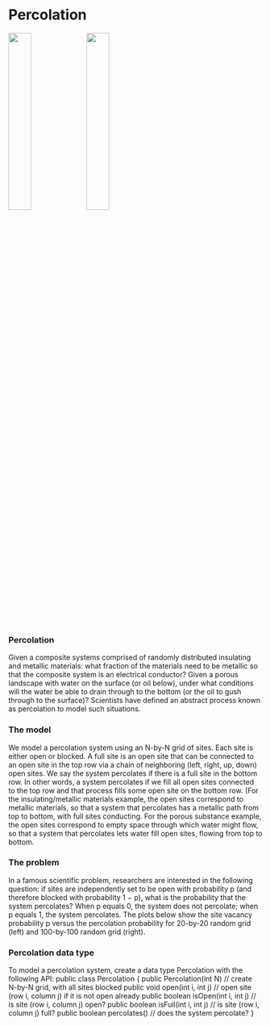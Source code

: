 # Percolation
<img src="https://user-images.githubusercontent.com/45029937/80141856-7405b400-85bf-11ea-8581-57245c22b412.png" width="30%"></img> <img src="https://user-images.githubusercontent.com/45029937/80142334-381f1e80-85c0-11ea-9fb8-cb1f4f66f57e.png" width="30%"></img> 

### Percolation 
Given a composite systems comprised of randomly distributed insulating and metallic materials: what fraction of the materials need to be metallic so that the composite system is an electrical conductor? Given a porous landscape with water on the surface (or oil below), under what conditions will the water be able to drain through to the bottom (or the oil to gush through to the surface)? Scientists have defined an abstract process known as percolation to model such situations.

### The model
We model a percolation system using an N-by-N grid of sites. Each site is either open or blocked. A full site is an open site that can be connected to an open site in the top row via a chain of neighboring (left, right, up, down) open sites. We say the system percolates if there is a full site in the bottom row. In other words, a system percolates if we fill all open sites connected to the top row and that process fills some open site on the bottom row. (For the insulating/metallic materials example, the open sites correspond to metallic materials, so that a system that percolates has a metallic path from top to bottom, with full sites conducting. For the porous substance example, the open sites correspond to empty space through which water might flow, so that a system that percolates lets water fill open sites, flowing from top to bottom.

### The problem 
In a famous scientific problem, researchers are interested in the following question: if sites are independently set to be open with probability p (and therefore blocked with probability 1 − p), what is the probability that the system percolates? When p equals 0, the system does not percolate; when p equals 1, the system percolates. The plots below show the site vacancy probability p versus the percolation probability for 20-by-20 random grid (left) and 100-by-100 random grid (right).

### Percolation data type 
To model a percolation system, create a data type Percolation with the following API:
public class Percolation {
   public Percolation(int N)               // create N-by-N grid, with all sites blocked
   public void open(int i, int j)          // open site (row i, column j) if it is not open already
   public boolean isOpen(int i, int j)     // is site (row i, column j) open?
   public boolean isFull(int i, int j)     // is site (row i, column j) full?
   public boolean percolates()             // does the system percolate?
}
